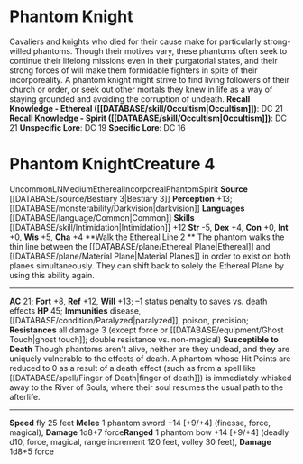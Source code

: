 ﻿---
ac: '21'
alignment: LN
all_resistance: '3'
charisma: '+4'
constitution: '+0'
creature_ability:
- Susceptible to Death
- Walk the Ethereal Line
creature_family: '[[DATABASE/monsterfamily/Phantom|Phantom]]'
dexterity: '+4'
fly_speed: '25'
fortitude: '+8'
hp: '45'
id: '1263'
immunity:
- '[[DATABASE/trait/Disease|disease]]'
- '[[DATABASE/condition/Paralyzed|paralyzed]]'
- '[[DATABASE/trait/Poison|poison]]'
- precision
intelligence: '+0'
language:
- '[[DATABASE/language/Common|Common]]'
level: '4'
max_speed: '25'
name: Phantom Knight
perception: '+13'
rarity: Uncommon
reflex: '+12'
resistance:
- all damage 3 (except [[DATABASE/trait/Force|force]] or [[DATABASE/equipment/Ghost
  Touch|ghost touch]] ; double resistance vs. non- [[DATABASE/trait/Magical|magical]]
  )
sense:
- '[[DATABASE/monsterability/Darkvision|darkvision]]'
size: Medium
skill:
- '[[DATABASE/skill/Intimidation|Intimidation]] +12'
source: '[[DATABASE/source/Bestiary 3|Bestiary 3]]'
speed:
- fly 25 feet
strength: '-5'
strength_req: '-5'
strongest_save:
- Will
trait:
- '[[DATABASE/trait/Ethereal|Ethereal]]'
- '[[DATABASE/trait/Incorporeal|Incorporeal]]'
- '[[DATABASE/trait/Phantom|Phantom]]'
- '[[DATABASE/trait/Spirit|Spirit]]'
- '[[DATABASE/trait/Uncommon|Uncommon]]'
type: Creature
vision: Darkvision
weakest_save:
- Fortitude
will: '+13'
wisdom: '+5'

---
# Phantom Knight

Cavaliers and knights who died for their cause make for particularly strong-willed phantoms. Though their motives vary, these phantoms often seek to continue their lifelong missions even in their purgatorial states, and their strong forces of will make them formidable fighters in spite of their incorporeality. A phantom knight might strive to find living followers of their church or order, or seek out other mortals they knew in life as a way of staying grounded and avoiding the corruption of undeath.
**Recall Knowledge - Ethereal ([[DATABASE/skill/Occultism|Occultism]])**: DC 21
**Recall Knowledge - Spirit ([[DATABASE/skill/Occultism|Occultism]])**: DC 21
**Unspecific Lore**: DC 19
**Specific Lore**: DC 16

# Phantom Knight<span class="item-type">Creature 4</span>

<span class="trait-uncommon item-trait">Uncommon</span><span class="trait-alignment item-trait">LN</span><span class="trait-size item-trait">Medium</span><span class="item-trait">Ethereal</span><span class="item-trait">Incorporeal</span><span class="item-trait">Phantom</span><span class="item-trait">Spirit</span>
**Source** [[DATABASE/source/Bestiary 3|Bestiary 3]]
**Perception** +13; [[DATABASE/monsterability/Darkvision|darkvision]]
**Languages** [[DATABASE/language/Common|Common]]
**Skills** [[DATABASE/skill/Intimidation|Intimidation]] +12
**Str** -5, **Dex** +4, **Con** +0, **Int** +0, **Wis** +5, **Cha** +4
**Walk the Ethereal Line <span class="action-icon">2</span> ** The phantom walks the thin line between the [[DATABASE/plane/Ethereal Plane|Ethereal]] and [[DATABASE/plane/Material Plane|Material Planes]] in order to exist on both planes simultaneously. They can shift back to solely the Ethereal Plane by using this ability again.

---
**AC** 21; **Fort** +8, **Ref** +12, **Will** +13; –1 status penalty to saves vs. death effects
**HP** 45; **Immunities** disease, [[DATABASE/condition/Paralyzed|paralyzed]], poison, precision; **Resistances** all damage 3 (except force or [[DATABASE/equipment/Ghost Touch|ghost touch]]; double resistance vs. non-magical)
<span class="in-box-ability">**Susceptible to Death** Though phantoms aren't alive, neither are they undead, and they are uniquely vulnerable to the effects of death. A phantom whose Hit Points are reduced to 0 as a result of a death effect (such as from a spell like [[DATABASE/spell/Finger of Death|finger of death]]) is immediately whisked away to the River of Souls, where their soul resumes the usual path to the afterlife.</span>

---
**Speed** fly 25 feet
<span class="in-box-ability">**Melee** <span class="action-icon">1</span> phantom sword +14 [+9/+4] (finesse, force, magical), **Damage** 1d8+7 force</span><span class="in-box-ability">**Ranged** <span class="action-icon">1</span> phantom bow +14 [+9/+4] (deadly d10, force, magical, range increment 120 feet, volley 30 feet), **Damage** 1d8+5 force</span>